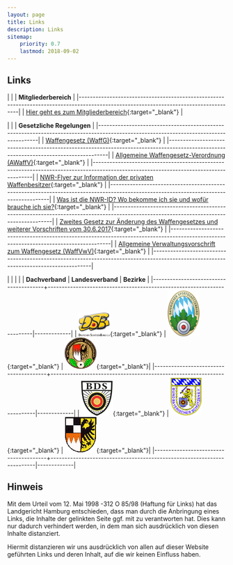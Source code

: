 ```yaml
---
layout: page
title: Links
description: Links
sitemap:
    priority: 0.7
    lastmod: 2018-09-02
---
```


## Links

|                            |
| **Mitgliederbereich** |
|--------------------------------------------------------------------------------------------------------------------------------------|
| [Hier geht es zum Mitgliederbereich](https://hsg-nbg.rangetime.de){:target="_blank"} |

|                            |
| **Gesetzliche Regelungen** |
|--------------------------------------------------------------------------------------------------------------------------------------|
| [Waffengesetz (WaffG)](https://www.gesetze-im-internet.de/waffg_2002/BJNR397010002.html){:target="_blank"}   |
|--------------------------------------------------------------------------------------------------------------------------------------|
| [Allgemeine Waffengesetz-Verordnung (AWaffV)](https://bssb.de/bssb/Waffenrecht/2018/Waffengesetzverordnung_2012.pdf){:target="_blank"}   |
|--------------------------------------------------------------------------------------------------------------------------------------|
| [NWR-Flyer zur Information der privaten Waffenbesitzer](https://www.nwr-fl.de/private-waffenbesitzer-nwr-ii-flyer-8.html){:target="_blank"}   |
|--------------------------------------------------------------------------------------------------------------------------------------|
| [Was ist die NWR-ID? Wo bekomme ich sie und wofür brauche ich sie?](https://www.nwr-fl.de/was-ist-die-nwr-id-wo-bekomme-ich-sie-und-wofuer-brauche-ich-sie-alle.html){:target="_blank"}   |
|--------------------------------------------------------------------------------------------------------------------------------------|
| [Zweites Gesetz zur Änderung des Waffengesetzes und weiterer Vorschriften vom 30.6.2017](https://bssb.de/bssb/Waffenrecht/2018/Aenderung_Waffengesetz.pdf){:target="_blank"}   |
|--------------------------------------------------------------------------------------------------------------------------------------|
| [Allgemeine Verwaltungsvorschrift zum Waffengesetz (WaffVwV)](https://bssb.de/bssb/Waffenrecht/2018/Waffenverwaltungsvorschrift_22_03_2012.pdf){:target="_blank"}   |
|--------------------------------------------------------------------------------------------------------------------------------------|

|                                       |                                                                        |             |
| **Dachverband**                       |   **Landesverband**                                                    | **Bezirke** |
|---------------------------------------+------------------------------------------------------------------------|-------------|
| [![dsb-logo](/images/dsb-logo.png)](https://www.dsb.de){:target="_blank"} | [![bssb-logo](/images/bssb-logo.png)](https://www.bssb.de){:target="_blank"} | [![msb-logo](/images/msb-logo.png)](https://bgv.bssb.de/msb/){:target="_blank"}|
|---------------------------------------+------------------------------------------------------------------------|-------------|
| [![bds-logo](/images/bds-logo.png)](https://www.bdsnet.de/){:target="_blank"} | [![bbs-logo](/images/bbs-logo.png)](https://www.bbs-bayern.de/landesverband/vereine){:target="_blank"} | [![bbs-mfr-logo](/images/bbs-mfr-logo.png)](https://www.bbs-bayern.de/landesverband/bezirke){:target="_blank"}|
|---------------------------------------+------------------------------------------------------------------------|-------------|

## Hinweis

Mit dem Urteil vom 12. Mai 1998 -312 O 85/98 (Haftung für Links) hat das Landgericht Hamburg entschieden, dass man durch die Anbringung eines Links, die Inhalte der gelinkten Seite ggf. mit zu verantworten hat. Dies kann nur dadurch verhindert werden, in dem man sich ausdrücklich von diesen Inhalte distanziert.

Hiermit distanzieren wir uns ausdrücklich von allen auf dieser Website geführten Links und deren Inhalt, auf die wir keinen Einfluss haben.
